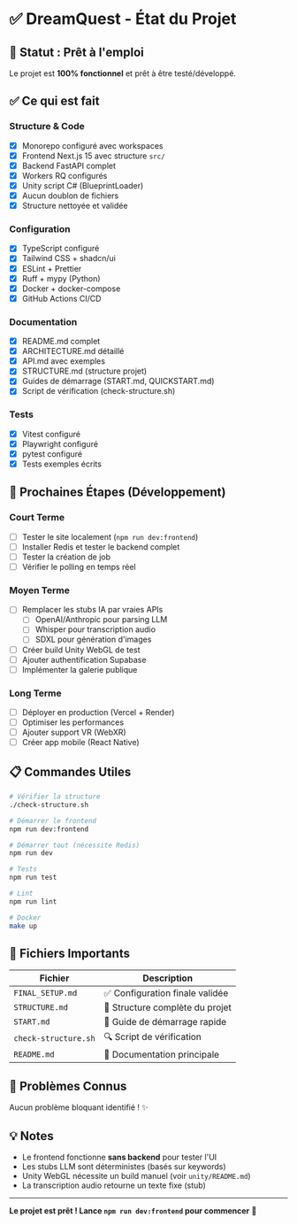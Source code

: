 # ✅ DreamQuest - État du Projet

## 🎯 Statut : Prêt à l'emploi

Le projet est **100% fonctionnel** et prêt à être testé/développé.

## ✅ Ce qui est fait

### Structure & Code
- [x] Monorepo configuré avec workspaces
- [x] Frontend Next.js 15 avec structure `src/`
- [x] Backend FastAPI complet
- [x] Workers RQ configurés
- [x] Unity script C# (BlueprintLoader)
- [x] Aucun doublon de fichiers
- [x] Structure nettoyée et validée

### Configuration
- [x] TypeScript configuré
- [x] Tailwind CSS + shadcn/ui
- [x] ESLint + Prettier
- [x] Ruff + mypy (Python)
- [x] Docker + docker-compose
- [x] GitHub Actions CI/CD

### Documentation
- [x] README.md complet
- [x] ARCHITECTURE.md détaillé
- [x] API.md avec exemples
- [x] STRUCTURE.md (structure projet)
- [x] Guides de démarrage (START.md, QUICKSTART.md)
- [x] Script de vérification (check-structure.sh)

### Tests
- [x] Vitest configuré
- [x] Playwright configuré
- [x] pytest configuré
- [x] Tests exemples écrits

## 🚀 Prochaines Étapes (Développement)

### Court Terme
- [ ] Tester le site localement (`npm run dev:frontend`)
- [ ] Installer Redis et tester le backend complet
- [ ] Tester la création de job
- [ ] Vérifier le polling en temps réel

### Moyen Terme
- [ ] Remplacer les stubs IA par vraies APIs
  - [ ] OpenAI/Anthropic pour parsing LLM
  - [ ] Whisper pour transcription audio
  - [ ] SDXL pour génération d'images
- [ ] Créer build Unity WebGL de test
- [ ] Ajouter authentification Supabase
- [ ] Implémenter la galerie publique

### Long Terme
- [ ] Déployer en production (Vercel + Render)
- [ ] Optimiser les performances
- [ ] Ajouter support VR (WebXR)
- [ ] Créer app mobile (React Native)

## 📋 Commandes Utiles

```bash
# Vérifier la structure
./check-structure.sh

# Démarrer le frontend
npm run dev:frontend

# Démarrer tout (nécessite Redis)
npm run dev

# Tests
npm run test

# Lint
npm run lint

# Docker
make up
```

## 📁 Fichiers Importants

| Fichier | Description |
|---------|-------------|
| `FINAL_SETUP.md` | ✅ Configuration finale validée |
| `STRUCTURE.md` | 📂 Structure complète du projet |
| `START.md` | 🚀 Guide de démarrage rapide |
| `check-structure.sh` | 🔍 Script de vérification |
| `README.md` | 📖 Documentation principale |

## 🐛 Problèmes Connus

Aucun problème bloquant identifié ! ✨

## 💡 Notes

- Le frontend fonctionne **sans backend** pour tester l'UI
- Les stubs LLM sont déterministes (basés sur keywords)
- Unity WebGL nécessite un build manuel (voir `unity/README.md`)
- La transcription audio retourne un texte fixe (stub)

---

**Le projet est prêt ! Lance `npm run dev:frontend` pour commencer** 🎊
